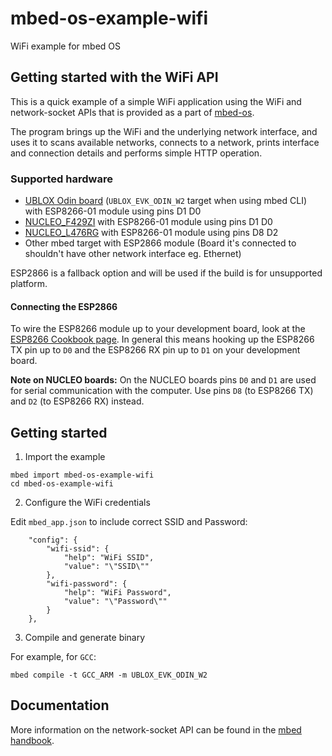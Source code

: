 # mbed-os-example-wifi #

WiFi example for mbed OS

## Getting started with the WiFi API ##

This is a quick example of a simple WiFi application using the WiFi and network-socket APIs that is provided as a part of [mbed-os](github.com/armmbed/mbed-os).

The program brings up the WiFi and the underlying network interface, and uses it to scans available networks, connects to a network, prints interface and connection details and performs simple HTTP operation.

### Supported hardware ###

* [UBLOX Odin board](https://developer.mbed.org/platforms/ublox-EVK-ODIN-W2/) (`UBLOX_EVK_ODIN_W2` target when using mbed CLI) with ESP8266-01 module using pins D1 D0
* [NUCLEO_F429ZI](https://developer.mbed.org/platforms/ST-Nucleo-F429ZI/) with ESP8266-01 module using pins D1 D0
* [NUCLEO_L476RG](https://developer.mbed.org/platforms/ST-Nucleo-L476RG/) with ESP8266-01 module using pins D8 D2
* Other mbed target with ESP2866 module (Board it's connected to shouldn't have other network interface eg. Ethernet)

ESP2866 is a fallback option and will be used if the build is for unsupported platform.

#### Connecting the ESP2866 ####

To wire the ESP8266 module up to your development board, look at the [ESP8266 Cookbook page](https://developer.mbed.org/users/4180_1/notebook/using-the-esp8266-with-the-mbed-lpc1768/). In general this means hooking up the ESP8266 TX pin up to `D0` and the ESP8266 RX pin up to `D1` on your development board.

**Note on NUCLEO boards:** On the NUCLEO boards pins `D0` and `D1` are used for serial communication with the computer. Use pins `D8` (to ESP8266 TX) and `D2` (to ESP8266 RX) instead.

##  Getting started

1. Import the example

  ```
  mbed import mbed-os-example-wifi
  cd mbed-os-example-wifi
  ```
2. Configure the WiFi credentials

  Edit ```mbed_app.json``` to include correct SSID and Password:

  ```
      "config": {
          "wifi-ssid": {
              "help": "WiFi SSID",
              "value": "\"SSID\""
          },
          "wifi-password": {
              "help": "WiFi Password",
              "value": "\"Password\""
          }
      },
  ```

3. Compile and generate binary

  For example, for `GCC`:

  ```
  mbed compile -t GCC_ARM -m UBLOX_EVK_ODIN_W2
  ```

## Documentation ##

More information on the network-socket API can be found in the [mbed handbook](https://docs.mbed.com/docs/mbed-os-api-reference/en/5.2/APIs/communication/network_sockets/).
